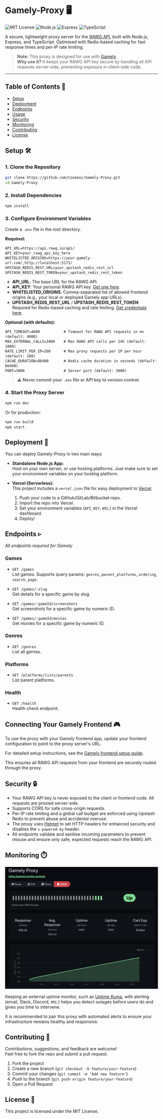 # Gamely-Proxy 🖥️

![MIT License](https://img.shields.io/badge/license-MIT-green)
![Node.js](https://img.shields.io/badge/node-%3E=18.0.0-brightgreen)
![Express](https://img.shields.io/badge/express.js-5.x-blue)
![TypeScript](https://img.shields.io/badge/typescript-5.x-blue)

A secure, lightweight proxy server for the [RAWG API](https://rawg.io/apidocs), built with Node.js, Express, and TypeScript. Optimised with Redis-based caching for fast response times and per-IP rate limiting.

> **Note:** This proxy is designed for use with [Gamely](https://github.com/Coookei/Gamely).  
> **Why use it?** It keeps your RAWG API key secure by handling all API requests server-side, preventing exposure in client-side code.

---

## Table of Contents 📑

- [Setup](#setup-%EF%B8%8F)
- [Deployment](#deployment-)
- [Endpoints](#endpoints-)
- [Usage](#connecting-your-gamely-frontend-)
- [Security](#security-)
- [Monitoring](#monitoring-)
- [Contributing](#contributing-)
- [License](#license-)

## Setup 🛠️

### 1. Clone the Repository

```bash
git clone https://github.com/Coookei/Gamely-Proxy.git
cd Gamely-Proxy
```

### 2. Install Dependencies

```bash
npm install
```

### 3. Configure Environment Variables

Create a `.env` file in the root directory.

**Required:**

```env
API_URL=https://api.rawg.io/api/
API_KEY=your_rawg_api_key_here
WHITELISTED_ORIGINS=https://your-gamely-url.com/,http://localhost:5173/
UPSTASH_REDIS_REST_URL=your_upstash_redis_rest_url
UPSTASH_REDIS_REST_TOKEN=your_upstash_redis_rest_token
```

- **API_URL**: The base URL for the RAWG API.
- **API_KEY**: Your personal RAWG API key. [Get one here](https://rawg.io/apidocs).
- **WHITELISTED_ORIGINS**: Comma-separated list of allowed frontend origins (e.g., your local or deployed Gamely app URLs).
- **UPSTASH_REDIS_REST_URL** / **UPSTASH_REDIS_REST_TOKEN**: Required for Redis-based caching and rate limiting. [Get credentials here](https://upstash.com/pricing/redis).

**Optional (with defaults):**

```env
API_TIMEOUT=4000           # Timeout for RAWG API requests in ms (default: 4000)
MAX_EXTERNAL_CALLS=1000    # Max RAWG API calls per 24h (default: 1000)
RATE_LIMIT_PER_IP=200      # Max proxy requests per IP per hour (default: 200)
CACHE_DURATION=86400       # Redis cache duration in seconds (default: 86400)
PORT=3000                  # Server port (default: 3000)
```

> ⚠️ **Never commit your `.env` file or API key to version control.**

### 4. Start the Proxy Server

```bash
npm run dev
```

Or for production:

```bash
npm run build
npm start
```

## Deployment 🚀

You can deploy Gamely-Proxy in two main ways:

- **Standalone Node.js App:**  
  Host on your own server, or use hosting platforms. Just make sure to set your environment variables on your hosting platform.

- **Vercel (Serverless):**  
  This project includes a `vercel.json` file for easy deployment to [Vercel](https://vercel.com/).
  1. Push your code to a GitHub/GitLab/Bitbucket repo.
  2. Import the repo into Vercel.
  3. Set your environment variables (`API_KEY`, etc.) in the Vercel dashboard.
  4. Deploy!

## Endpoints ▹

_All endpoints required for Gamely_

### Games

- `GET /games`  
  List games. Supports query params: `genres`, `parent_platforms`, `ordering`, `search`, `page`.

- `GET /games/:slug`  
  Get details for a specific game by slug.

- `GET /games/:gameId/screenshots`  
  Get screenshots for a specific game by numeric ID.

- `GET /games/:gameId/movies`  
  Get movies for a specific game by numeric ID.

### Genres

- `GET /genres`  
  List all genres.

### Platforms

- `GET /platforms/lists/parents`  
  List parent platforms.

### Health

- `GET /health`  
  Health check endpoint.

## Connecting Your Gamely Frontend 🎮

To use the proxy with your Gamely frontend app, update your frontend configuration to point to the proxy server's URL.

For detailed setup instructions, see the [Gamely frontend setup guide](https://github.com/Coookei/Gamely?tab=readme-ov-file#setup-%EF%B8%8F).

This ensures all RAWG API requests from your frontend are securely routed through the proxy.

## Security 🔒

- Your RAWG API key is never exposed to the client or frontend code. All requests are proxied server-side.
- Supports CORS for safe cross-origin requests.
- Per-IP rate limiting and a global call budget are enforced using Upstash Redis to prevent abuse and accidental overuse.
- The proxy uses [Helmet](https://helmetjs.github.io/) to set HTTP headers for enhanced security and disables the `x-powered-by` header.
- All endpoints validate and sanitise incoming parameters to prevent misuse and ensure only safe, expected requests reach the RAWG API.

## Monitoring ⏱️

![Gamely-Proxy uptime monitor](public/screenshots/uptime.png)

Keeping an external uptime monitor, such as [Uptime Kuma](https://github.com/louislam/uptime-kuma), with alerting (email, Slack, Discord, etc.) helps you detect outages before users do and gives you time to intervene.

It is recommended to pair this proxy with automated alerts to ensure your infrastructure remains healthy and responsive.

## Contributing 🤝

Contributions, suggestions, and feedback are welcome!  
Feel free to fork the repo and submit a pull request.

1. Fork the project
2. Create a new branch (`git checkout -b feature/your-feature`)
3. Commit your changes (`git commit -m 'Add new feature'`)
4. Push to the branch (`git push origin feature/your-feature`)
5. Open a Pull Request

## License 📜

This project is licensed under the MIT License.

